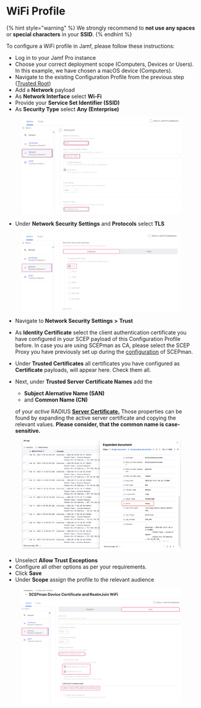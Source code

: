 # WiFi Profile

{% hint style="warning" %}
We strongly recommend to **not use any spaces** or **special characters** in your **SSID**.
{% endhint %}

To configure a WiFi profile in Jamf, please follow these instructions:

* Log in to your Jamf Pro instance
* Choose your correct deployment scope (Computers, Devices or Users). In this example, we have chosen a macOS device (Computers).
* Navigate to the existing Configuration Profile from the previous step ([Trusted Root](server-trust.md))
* Add a **Network** payload
* As **Network Interface** select **Wi-Fi**
* Provide your **Service Set Identifier (SSID)**
* As **Security Type** select **Any (Enterprise)**

<figure><img src="../../../.gitbook/assets/image (413).png" alt=""><figcaption></figcaption></figure>

* Under **Network Security Settings** and **Protocols** select **TLS**

<figure><img src="../../../.gitbook/assets/image (410).png" alt=""><figcaption></figcaption></figure>

* Navigate to **Network Security Settings** **>** **Trust**
* As **Identity Certificate** select the client authentication certificate you have configured in your SCEP payload of this Configuration Profile before. In case you are using SCEPman as CA, please select the SCEP Proxy you have previously set up during the [configuration](https://docs.scepman.com/certificate-deployment/jamf/general) of SCEPman.
* Under **Trusted Certificates** all certificates you have configured as **Certificate** payloads, will appear here. Check them all.
*   Next, under **Trusted Server Certificate Names** add the&#x20;

    * **Subject Alernative Name (SAN)**
    * and **Common Name (CN)**&#x20;

    of your _active_ RADIUS [**Server Certificate.**](../../admin-portal/settings/settings-server.md#server-certificates) Those properties can be found by expanding the active server certificate and copying the relevant values. **Please consider, that the common name is case-sensitive.**

<figure><img src="../../../.gitbook/assets/image (31).png" alt=""><figcaption></figcaption></figure>

* Unselect **Allow Trust Exceptions**
* Configure all other options as per your requirements.
* Click **Save**
* Under **Scope** assign the profile to the relevant audience

<figure><img src="../../../.gitbook/assets/image (32).png" alt=""><figcaption></figcaption></figure>
